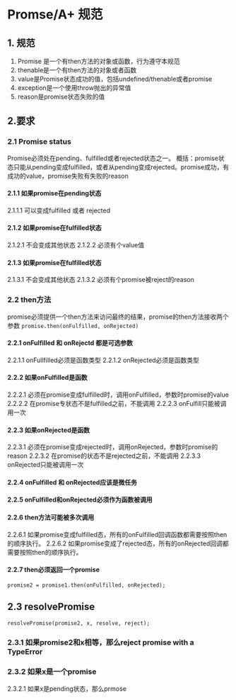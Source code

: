 # Promse/A+ 规范
## 1. 规范
1. Promise 是一个有then方法的对象或函数，行为遵守本规范
2. thenable是一个有then方法的对象或者函数
3. value是Promise状态成功的值，包括undefined/thenable或者promise
4. exception是一个使用throw抛出的异常值
5. reason是promise状态失败的值

## 2.要求

### 2.1 Promise status
Promise必须处在pending、fulfilled或者rejected状态之一。
概括：promise状态只能从pending变成fulfilled，或者从pending变成rejected。promise成功，有成功的value，promise失败有失败的reason

#### 2.1.1 如果promise在pending状态
2.1.1.1 可以变成fulfilled 或者 rejected

#### 2.1.2 如果promise在fulfilled状态
2.1.2.1 不会变成其他状态
2.1.2.2 必须有个value值

#### 2.1.3 如果promise在fulfilled状态
2.1.3.1 不会变成其他状态
2.1.3.2 必须有个promise被reject的reason

### 2.2 then方法
promise必须提供一个then方法来访问最终的结果，promise的then方法接收两个参数
```promise.then(onFulfilled, onRejected)```

#### 2.2.1 onFulfilled 和 onRejectd 都是可选参数
2.2.1.1 onFullfilled必须是函数类型
2.2.1.2 onRejected必须是函数类型

#### 2.2.2 如果onFulfilled是函数
2.2.2.1 必须在promise变成fulfilled时，调用onFulfilled，参数时promise的value
2.2.2.2 在promise专状态不是fulfilled之前，不能调用
2.2.2.3 onFulfill只能被调用一次

#### 2.2.3 如果onRejected是函数
2.2.3.1 必须在promise变成rejected时，调用onRejected，参数时promise的reason
2.2.3.2 在promise的状态不是rejected之前，不能调用
2.2.3.3 onRejected只能被调用一次

#### 2.2.4 onFulfilled 和 onRejected应该是微任务

#### 2.2.5 onFulfilled和onRejected必须作为函数被调用

#### 2.2.6 then方法可能被多次调用
2.2.6.1 如果promise变成fulfilled态，所有的onFulfilled回调函数都需要按照then的顺序执行。
2.2.6.2 如果promise变成了rejected态，所有的onRejected回调都需要按照then的顺序执行。

#### 2.2.7 then必须返回一个promise
``` promise2 = promise1.then(onFulfilled, onRejected); ```

## 2.3 resolvePromise
```resolvePromise(promise2, x, resolve, reject);```

### 2.3.1 如果promise2和x相等，那么reject promise with a TypeError
### 2.3.2 如果x是一个promise
2.3.2.1 如果x是pending状态，那么prmose





